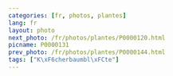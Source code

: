 ```yaml
---
categories: [fr, photos, plantes]
lang: fr
layout: photo
next_photo: /fr/photos/plantes/P0000120.html
picname: P0000131
prev_photo: /fr/photos/plantes/P0000144.html
tags: ["K\xF6cherbaumbl\xFCte"]
---
```

